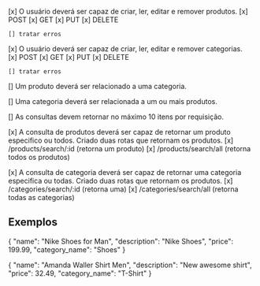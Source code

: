 [x] O usuário deverá ser capaz de criar, ler, editar e remover produtos.
    [x] POST
    [x] GET
    [x] PUT
    [x] DELETE

    [] tratar erros

[x] O usuário deverá ser capaz de criar, ler, editar e remover categorias.  
    [x] POST
    [x] GET
    [x] PUT
    [x] DELETE

    [] tratar erros

[] Um produto deverá ser relacionado a uma categoria.

[] Uma categoria deverá ser relacionada a um ou mais produtos.

[] As consultas devem retornar no máximo 10 itens por requisição.

[x] A consulta de produtos deverá ser capaz de retornar um produto especifico ou todos.
    Criado duas rotas que retornam os produtos. 
    [x] /products/search/:id (retorna um produto)
    [x] /products/search/all (retorna todos os produtos)

[x] A consulta de categoria deverá ser capaz de retornar uma categoria especifica ou todas.
    Criado duas rotas que retornam os produtos. 
    [x] /categories/search/:id (retorna uma)
    [x] /categories/search/all (retorna todas as categorias)


## Exemplos

{
	"name": "Nike Shoes for Man",
	"description": "Nike Shoes",
	"price": 199.99,
	"category_name": "Shoes"
}

{
	"name": "Amanda Waller Shirt Men",
	"description": "New awesome shirt",
	"price": 32.49,
	"category_name": "T-Shirt"
}